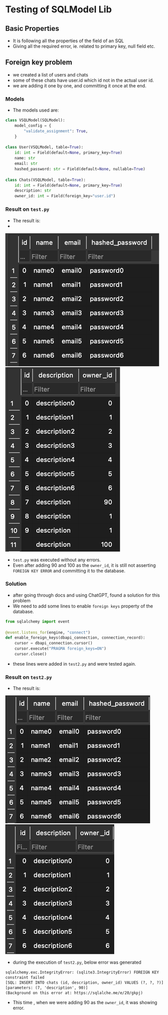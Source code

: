 # Testing of SQLModel Lib

## Basic Properties

- It is following all the properties of the field of an SQL
- Giving all the required error, ie. related to primary key, null field etc.

## Foreign key problem

- we created a list of users and chats
- some of these chats have user.id which id not in the actual user id.
- we are adding it one by one, and committing it once at the end.

### Models
- The models used are:
```python
class VSQLModel(SQLModel):
    model_config = {
        "validate_assignment": True,
    }

class User(VSQLModel, table=True):
    id: int = Field(default=None, primary_key=True)
    name: str
    email: str
    hashed_password: str = Field(default=None, nullable=True)

class Chats(VSQLModel, table=True):
    id: int = Field(default=None, primary_key=True)
    description: str
    owner_id: int = Field(foreign_key="user.id")
```

### Result on `test.py`
- The result is:
- 
![user table](image.png)
![chat table](image-1.png)
- `test.py` was executed without any errors.
- Even after adding 90 and 100 as the `owner_id`, it is still not asserting `FOREIGN KEY ERROR` and committing it to the database.

### Solution

- after going through docs and using ChatGPT, found a solution for this problem
- We need to add some lines to enable `foreign keys` property of the database.
```python
from sqlalchemy import event

@event.listens_for(engine, "connect")
def enable_foreign_keys(dbapi_connection, connection_record):
    cursor = dbapi_connection.cursor()
    cursor.execute("PRAGMA foreign_keys=ON")
    cursor.close()
```
- these lines were added in `test2.py` and were tested again.

### Result on `test2.py`

- The result is:

![user table](image-2.png)
![chats table](image-3.png)

- during the execution of `test2.py`, below error was generated
```
sqlalchemy.exc.IntegrityError: (sqlite3.IntegrityError) FOREIGN KEY constraint failed
[SQL: INSERT INTO chats (id, description, owner_id) VALUES (?, ?, ?)]
[parameters: (7, 'description', 90)]
(Background on this error at: https://sqlalche.me/e/20/gkpj)

```
- This time , when we were adding 90 as the `owner_id`, it was showing error.





